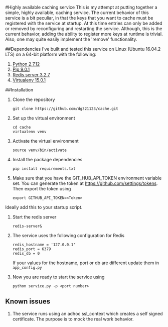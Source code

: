#Highly available caching service
This is my attempt at putting together a simple, highly available, caching
service. The current behavior of this service is a bit peculiar, in that the
keys that you want to cache must be registered with the service at startup. At
this time entries can only be added or removed by reconfiguring and restarting 
the service. Although, this is the current behavior, adding the ability to 
register more keys at runtime is trivial. Also, one may quite easily implement 
the 'remove' functionality.

##Dependencies
I've built and tested this service on Linux (Ubuntu 16.04.2 LTS) on a 64-bit
platform with the following:

1. [Python 2.7.12](https://www.python.org/downloads/)
1. [Pip 9.0.1](https://pip.pypa.io/en/stable/installing/)
1. [Redis server 3.2.7](https://redis.io/topics/quickstart)
1. [Virtualenv 15.0.1](https://virtualenv.pypa.io/en/stable/installation/)


##Installation

1. Clone the repository

   ```
   git clone https://github.com/dg321123/cache.git
   ```
   
1. Set up the virtual environment
   ```
   cd cache
   virtualenv venv
   ```

1. Activate the virtual environment

   ```
   source venv/bin/activate
   ```

1. Install the package dependencies

   ```
   pip install requirements.txt
   ```

1. Make sure that you have the GIT_HUB_API_TOKEN environment variable set. You
   can generate the token at https://github.com/settings/tokens. Then export 
   the token using

   ```
   export GITHUB_API_TOKEN=<Token>
   ```
Ideally add this to your startup script.

1. Start the redis server

   ```
   redis-server&
   ```

1. The service uses the following configuration for Redis

   ```
   redis_hostname = '127.0.0.1'
   redis_port = 6379
   redis_db = 0
   ```
   If your values for the hostname, port or db are different update them in
   `app_config.py`

1. Now you are ready to start the service using
   ```
   python service.py -p <port number>
   ```

## Known issues
1. The service runs using an adhoc ssl_context which creates a self signed 
   certificate. The purpose is to mock the real work behavior. 
   
   
